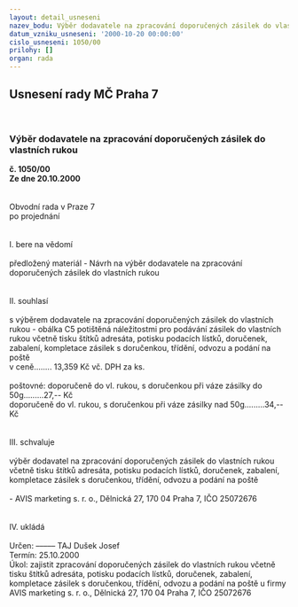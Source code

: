 ```yaml
---
layout: detail_usneseni
nazev_bodu: Výběr dodavatele na zpracování doporučených zásilek do vlastních rukou
datum_vzniku_usneseni: '2000-10-20 00:00:00'
cislo_usneseni: 1050/00
prilohy: []
organ: rada
---
```

<div id="ucUsn_pList" class="usn">
	<span><h2>Usnesení rady MČ Praha 7 </h2>
<br></span><div class="standBody">
<span><h3>Výběr dodavatele na zpracování doporučených zásilek do vlastních rukou</h3></span><div class="center">
		<strong>č. 1050/00</strong><br>
	</div>
<div class="center">
		<strong>Ze dne 20.10.2000</strong><br><br>
	</div>
<br>Obvodní rada v Praze 7<br>po projednání<br><br><br>I.	bere na vědomí<br><br> předložený materiál - Návrh na výběr dodavatele na zpracování doporučených zásilek do vlastních rukou<br><br><br>II.	souhlasí <br><br>s výběrem dodavatele na zpracování doporučených zásilek do vlastních rukou  - obálka C5 potištěná náležitostmi pro podávání zásilek do vlastních rukou včetně tisku štítků adresáta, potisku podacích lístků, doručenek, zabalení, kompletace zásilek s doručenkou, třídění, odvozu a podání na poště <br>v ceně........ 13,359 Kč vč. DPH za ks.<br><br>poštovné: doporučeně do vl. rukou, s doručenkou při váze zásilky do  50g.........27,-- Kč<br>                doporučeně do vl. rukou, s doručenkou při váze zásilky nad 50g.........34,-- Kč<br><br><br>III.	schvaluje <br><br>výběr dodavatel na zpracování doporučených zásilek do vlastních rukou včetně tisku štítků adresáta, potisku podacích lístků, doručenek, zabalení, kompletace zásilek s doručenkou, třídění, odvozu a podání na poště<br><br>- AVIS marketing s. r. o., Dělnická 27, 170 04   Praha 7, IČO 25072676<br><br><br>IV.	ukládá <br><br> Určen:	–––––	TAJ Dušek Josef<br>Termín: 25.10.2000<br>Úkol:	zajistit zpracování doporučených zásilek do vlastních rukou včetně tisku štítků adresáta, potisku podacích lístků, doručenek, zabalení, kompletace zásilek s doručenkou, třídění, odvozu a podání na poště u firmy AVIS marketing s. r. o., Dělnická 27, 170 04   Praha 7, IČO 25072676<br>  <br> <br>
</div>
</div>